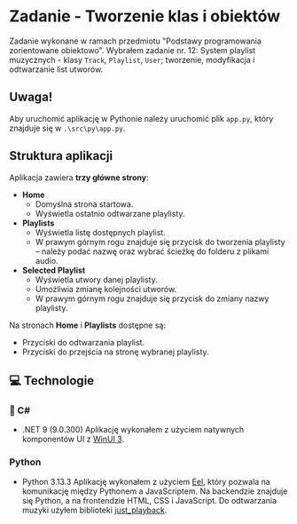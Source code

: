# Zadanie - Tworzenie klas i obiektów
Zadanie wykonane w ramach przedmiotu "Podstawy programowania zorientowane obiektowo".
Wybrałem zadanie nr. 12: System playlist muzycznych - klasy `Track`, `Playlist`, `User`; tworzenie, modyfikacja i odtwarzanie list utworów.

## Uwaga!
Aby uruchomić aplikację w Pythonie należy uruchomić plik `app.py`, który znajduje się w `.\src\py\app.py`.

## Struktura aplikacji
Aplikacja zawiera **trzy główne strony**:
- **Home**
  - Domyślna strona startowa.
  - Wyświetla ostatnio odtwarzane playlisty.
- **Playlists**
  - Wyświetla listę dostępnych playlist.
  - W prawym górnym rogu znajduje się przycisk do tworzenia playlisty – należy podać nazwę oraz wybrać ścieżkę do folderu z plikami audio.
- **Selected Playlist**
  - Wyświetla utwory danej playlisty.
  - Umożliwia zmianę kolejności utworów.
  - W prawym górnym rogu znajduje się przycisk do zmiany nazwy playlisty.

Na stronach **Home** i **Playlists** dostępne są:
- Przyciski do odtwarzania playlist.
- Przyciski do przejścia na stronę wybranej playlisty.

## 💻 Technologie

### 🧩 C#
- .NET 9 (9.0.300)
Aplikację wykonałem z użyciem natywnych komponentów UI z [WinUI 3](https://learn.microsoft.com/en-us/windows/apps/winui/winui3/).

### Python
- Python 3.13.3
Aplikację wykonałem z użyciem [Eel](https://github.com/python-eel/Eel), który pozwala na komunikację między Pythonem a JavaScriptem.
Na backendzie znajduje się Python, a na frontendzie HTML, CSS i JavaScript.
Do odtwarzania muzyki użyłem biblioteki [just_playback](https://github.com/cheofusi/just_playback).
